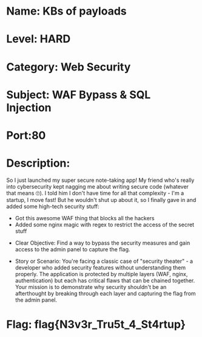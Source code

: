 # Name: KBs of payloads
# Level: HARD
# Category: Web Security
# Subject: WAF Bypass & SQL Injection
# Port:80

# Description:
So I just launched my super secure note-taking app! 
My friend who's really into cybersecurity kept nagging me about writing secure code (whatever that means 🙄). 
I told him I don't have time for all that complexity - I'm a startup, I move fast! 
But he wouldn't shut up about it, so I finally gave in and added some high-tech security stuff:
- Got this awesome WAF thing that blocks all the hackers 
- Added some nginx magic with regex to restrict the access of the secret stuff

* Clear Objective:
Find a way to bypass the security measures and gain access to the admin panel to capture the flag.

* Story or Scenario:
You're facing a classic case of "security theater" - a developer who added security features without understanding them properly. The application is protected by multiple layers (WAF, nginx, authentication) but each has critical flaws that can be chained together. Your mission is to demonstrate why security shouldn't be an afterthought by breaking through each layer and capturing the flag from the admin panel.

# Flag: flag{N3v3r_Tru5t_4_St4rtup}